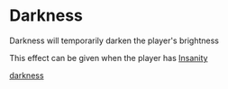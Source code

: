 # Darkness

Darkness will temporarily darken the player's brightness

This effect can be given when the player has [Insanity](https://github.com/fishcute/ToughAsClient/blob/main/Tutorial/Status%20Effects/Insanity.md)

[darkness](https://i.imgur.com/MkY3lG3.mp4)
